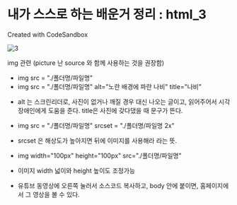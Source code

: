 # 내가 스스로 하는 배운거 정리 : html_3
Created with CodeSandbox

![3](https://user-images.githubusercontent.com/37132897/157605229-cc207921-d8ef-48e7-be59-40b57db13627.PNG)


img 관련 (picture 난 source 와 함께 사용하는 것을 권장함)
- img src = "./폴더명/파일명" 
- img src = "./폴더명/파일명" alt="노란 배경에 파란 나비" title="나비"
* alt 는 스크린리더로, 사진이 없거나 깨질 경우 대신 나오는 글이고, 읽어주어서 시각 장애인에게 도움을 준다. title은 사진에 갖다댔을 때 문구가 뜬다.
- img src = "./폴더명/파일명" srcset = "./폴더명/파일명 2x"
* srcset 은 해상도가 높아지면 뒤에 이미지를 사용해라 라는 뜻.
- img width="100px" height="100px" src="./폴더명/파일명" 
* 이미지 width 넓이와 height 높이도 조정가능


- 유튜브 동영상에 오른쪽 눌러서 소스코드 복사하고, body 안에 붙이면, 홈페이지에서 그 영상을 볼 수 있다.

